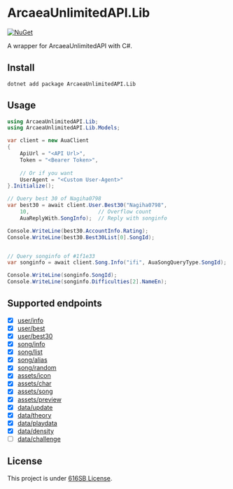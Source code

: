 ﻿# ArcaeaUnlimitedAPI.Lib

[![NuGet](https://img.shields.io/nuget/vpre/ArcaeaUnlimitedAPI.Lib?label=NuGet)](https://www.nuget.org/packages/ArcaeaUnlimitedAPI.Lib/)

A wrapper for ArcaeaUnlimitedAPI with C#.

## Install

```shell
dotnet add package ArcaeaUnlimitedAPI.Lib
```

## Usage

```csharp
using ArcaeaUnlimitedAPI.Lib;
using ArcaeaUnlimitedAPI.Lib.Models;

var client = new AuaClient
{
    ApiUrl = "<API Url>",
    Token = "<Bearer Token>",
    
    // Or if you want
    UserAgent = "<Custom User-Agent>"
}.Initialize();

// Query best 30 of Nagiha0798
var best30 = await client.User.Best30("Nagiha0798",
    10,                      // Overflow count
    AuaReplyWith.SongInfo);  // Reply with songinfo

Console.WriteLine(best30.AccountInfo.Rating);
Console.WriteLine(best30.Best30List[0].SongId);


// Query songinfo of #1f1e33
var songinfo = await client.Song.Info("ifi", AuaSongQueryType.SongId);

Console.WriteLine(songinfo.SongId);
Console.WriteLine(songinfo.Difficulties[2].NameEn);
```

## Supported endpoints

- [x] [user/info](https://github.com/Arcaea-Infinity/ArcaeaUnlimitedAPI-Wiki/blob/main/user/info.md)
- [x] [user/best](https://github.com/Arcaea-Infinity/ArcaeaUnlimitedAPI-Wiki/blob/main/user/best.md)
- [x] [user/best30](https://github.com/Arcaea-Infinity/ArcaeaUnlimitedAPI-Wiki/blob/main/user/best30.md)
- [x] [song/info](https://github.com/Arcaea-Infinity/ArcaeaUnlimitedAPI-Wiki/blob/main/song/info.md)
- [x] [song/list](https://github.com/Arcaea-Infinity/ArcaeaUnlimitedAPI-Wiki/blob/main/song/list.md)
- [x] [song/alias](https://github.com/Arcaea-Infinity/ArcaeaUnlimitedAPI-Wiki/blob/main/song/alias.md)
- [x] [song/random](https://github.com/Arcaea-Infinity/ArcaeaUnlimitedAPI-Wiki/blob/main/song/random.md)
- [x] [assets/icon](https://github.com/Arcaea-Infinity/ArcaeaUnlimitedAPI-Wiki/blob/main/assets/icon.md)
- [x] [assets/char](https://github.com/Arcaea-Infinity/ArcaeaUnlimitedAPI-Wiki/blob/main/assets/char.md)
- [x] [assets/song](https://github.com/Arcaea-Infinity/ArcaeaUnlimitedAPI-Wiki/blob/main/assets/song.md)
- [x] [assets/preview](https://github.com/Arcaea-Infinity/ArcaeaUnlimitedAPI-Wiki/blob/main/assets/preview.md)
- [x] [data/update](https://github.com/Arcaea-Infinity/ArcaeaUnlimitedAPI-Wiki/blob/main/data/update.md)
- [x] [data/theory](https://github.com/Arcaea-Infinity/ArcaeaUnlimitedAPI-Wiki/blob/main/data/theory.md)
- [x] [data/playdata](https://github.com/Arcaea-Infinity/ArcaeaUnlimitedAPI-Wiki/blob/main/data/playdata.md)
- [x] [data/density](https://github.com/Arcaea-Infinity/ArcaeaUnlimitedAPI-Wiki/blob/main/data/density.md)
- [ ] [data/challenge](https://github.com/Arcaea-Infinity/ArcaeaUnlimitedAPI-Wiki/blob/main/data/challenge.md)

## License

This project is under [616SB License](./LICENSE).
